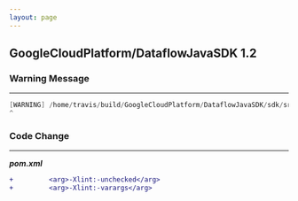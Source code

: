 ```yaml
---
layout: page
---
```

## GoogleCloudPlatform/DataflowJavaSDK  1.2

### Warning Message

---------------------

```java
[WARNING] /home/travis/build/GoogleCloudPlatform/DataflowJavaSDK/sdk/src/main/java/com/google/cloud/dataflow/sdk/testing/DataflowAssert.java:[218,54] Possible heap pollution from parameterized vararg type T
^
```

### Code Change

---------------------

***pom.xml***

```diff
+         <arg>-Xlint:-unchecked</arg>
+         <arg>-Xlint:-varargs</arg>
```